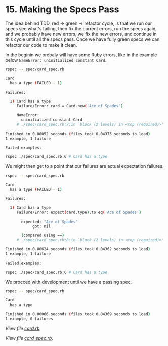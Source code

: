 # 15. Making the Specs Pass

The idea behind TDD, red -> green -> refactor cycle, is that we run our specs see what's failing, then fix the current errors, run the specs again, and we probably have new errors, we fix the new errors, and continue in this cycle until all the specs pass. Once we have fully green specs we can refactor our code to make it clean.

In the beginin we probaly will have some Ruby errors, like in the example below `NameError: uninitialized constant Card`.

```sh
rspec -- spec/card_spec.rb

Card
  has a type (FAILED - 1)

Failures:

  1) Card has a type
     Failure/Error: card = Card.new('Ace of Spades')

     NameError:
       uninitialized constant Card
     # ./spec/card_spec.rb:7:in `block (2 levels) in <top (required)>'

Finished in 0.00052 seconds (files took 0.04375 seconds to load)
1 example, 1 failure

Failed examples:

rspec ./spec/card_spec.rb:6 # Card has a type
```

We might then get to a point that our failures are actual expectation failures.

```sh
rspec -- spec/card_spec.rb

Card
  has a type (FAILED - 1)

Failures:

  1) Card has a type
     Failure/Error: expect(card.type).to eq('Ace of Spades')

       expected: "Ace of Spades"
            got: nil

       (compared using ==)
     # ./spec/card_spec.rb:8:in `block (2 levels) in <top (required)>'

Finished in 0.00624 seconds (files took 0.04362 seconds to load)
1 example, 1 failure

Failed examples:

rspec ./spec/card_spec.rb:6 # Card has a type
```

We procced with development until we have a passing spec.

```sh
rspec -- spec/card_spec.rb

Card
  has a type

Finished in 0.00066 seconds (files took 0.04369 seconds to load)
1 example, 0 failures
```

_View file [card.rb](/lib/card.rb)._

_View file [card_spec.rb](/spec/card_spec.rb)._

